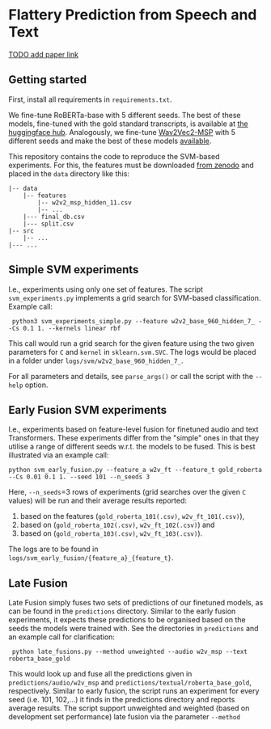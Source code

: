 # Flattery Prediction from Speech and Text 

[TODO add paper link](TODO)

## Getting started 

First, install all requirements in ``requirements.txt``.

We fine-tune RoBERTa-base with 5 different seeds. The best of these models, fine-tuned with the gold standard transcripts, is available at [the huggingface hub](TODO).
Analogously, we fine-tune [Wav2Vec2-MSP](TODO) with 5 different seeds and make the best of these models [available]().

This repository contains the code to reproduce the SVM-based experiments. For this, the features must be downloaded [from zenodo](https://zenodo.org/records/11561487) and placed in the ``data`` directory like this:

```
|-- data
    |-- features
        |-- w2v2_msp_hidden_11.csv
        |-- ...
    |--- final_db.csv
    |--- split.csv
|-- src
    |-- ...
|--- ...
```

## Simple SVM experiments 
I.e., experiments using only one set of features. The script ``svm_experiments.py`` implements a grid search for SVM-based classification.
Example call:

`` 
python3 svm_experiments_simple.py --feature w2v2_base_960_hidden_7_ --Cs 0.1 1. --kernels linear rbf
``

This call would run a grid search for the given feature using the 
two given parameters for ``C`` and ``kernel`` in ``sklearn.svm.SVC``. The logs would be placed in 
a folder under ``logs/svm/w2v2_base_960_hidden_7_``.  

For all parameters and details, see ``parse_args()`` or call the script with the ``--help`` option. 


## Early Fusion SVM experiments

I.e., experiments based on feature-level fusion for finetuned audio and text Transformers.
These experiments differ from the "simple" ones in that they utilise a range of different seeds w.r.t. the 
models to be fused. This is best illustrated via an example call:

``` 
python svm_early_fusion.py --feature_a w2v_ft --feature_t gold_roberta --Cs 0.01 0.1 1. --seed 101 --n_seeds 3
```

Here, ``--n_seeds``=3 rows of experiments (grid searches over the given ``C`` values) 
will be run and their average results reported: 
1) based on the features (``gold_roberta_101(.csv)``, ``w2v_ft_101(.csv)``), 
2) based on  (``gold_roberta_102(.csv)``, ``w2v_ft_102(.csv)``) and 
3) based on  (``gold_roberta_103(.csv)``, ``w2v_ft_103(.csv)``).

The logs are to be found in ``logs/svm_early_fusion/{feature_a}_{feature_t}``.

## Late Fusion 
Late Fusion simply fuses two sets of predictions of our finetuned models, as can be found in the ``predictions``
directory. 
Similar to the early fusion experiments, it expects these predictions to be organised based on the seeds the models were 
trained with. See the directories in ``predictions`` and an example call for clarification:

`` 
python late_fusions.py --method unweighted --audio w2v_msp --text roberta_base_gold
``

This would look up and fuse all the predictions given in ``predictions/audio/w2v_msp`` and ``predictions/textual/roberta_base_gold``, respectively.
Similar to early fusion, the script runs an experiment for every seed (i.e. 101, 102,...) it finds in the predictions directory and reports average results.
The script support unweighted and weighted (based on development set performance) late fusion via the parameter ``--method``
